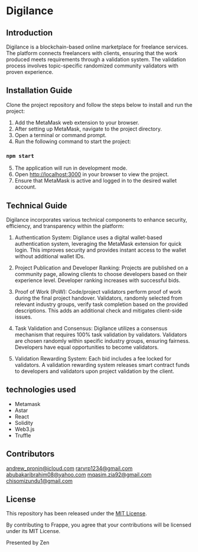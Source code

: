 # Digilance

## Introduction

Digilance is a blockchain-based online marketplace for freelance services. The platform connects freelancers with clients, ensuring that the work produced meets requirements through a validation system. The validation process involves topic-specific randomized community validators with proven experience.

## Installation Guide

Clone the project repository and follow the steps below to install and run the project:

1. Add the MetaMask web extension to your browser.
2. After setting up MetaMask, navigate to the project directory.
3. Open a terminal or command prompt.
4. Run the following command to start the project:

### `npm start`

5. The application will run in development mode.
6. Open [http://localhost:3000](http://localhost:3000) in your browser to view the project.
7. Ensure that MetaMask is active and logged in to the desired wallet account.



## Technical Guide

Digilance incorporates various technical components to enhance security, efficiency, and transparency within the platform:

1. Authentication System: Digilance uses a digital wallet-based authentication system, leveraging the MetaMask extension for quick login. This improves security and provides instant access to the wallet without additional wallet IDs.

2. Project Publication and Developer Ranking: Projects are published on a community page, allowing clients to choose developers based on their experience level. Developer ranking increases with successful bids.

3. Proof of Work (PoW): Code/project validators perform proof of work during the final project handover. Validators, randomly selected from relevant industry groups, verify task completion based on the provided descriptions. This adds an additional check and mitigates client-side issues.

4. Task Validation and Consensus: Digilance utilizes a consensus mechanism that requires 100% task validation by validators. Validators are chosen randomly within specific industry groups, ensuring fairness. Developers have equal opportunities to become validators.

5. Validation Rewarding System: Each bid includes a fee locked for validators. A validation rewarding system releases smart contract funds to developers and validators upon project validation by the client.


## technologies used

- Metamask
- Astar
- React
- Solidity
- Web3.js
- Truffle


## Contributors
andrew_pronin@icloud.com
rarvrp1234@gmail.com
abubakaribrahim08@yahoo.com
mqasim.zia92@gmail.com
chisomizundu1@gmail.com


## License
This repository has been released under the [MIT License](LICENSE).

By contributing to Frappe, you agree that your contributions will be licensed under its MIT License.

Presented by Zen
